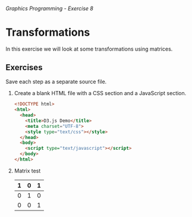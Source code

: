 ###### Graphics Programming - Exercise 8
# Transformations
In this exercise we will look at some transformations using matrices.

## Exercises
Save each step as a separate source file.

1. Create a blank HTML file with a CSS section and a JavaScript section.

    ```html
    <!DOCTYPE html>
    <html>
      <head>
        <title>D3.js Demo</title>
        <meta charset="UTF-8">
        <style type="text/css"></style>
      </head>
      <body>
        <script type="text/javascript"></script>
      </body>
    </html>
    ```

1. Matrix test

    1|0|1
    -|-|-
    0|1|0
    0|0|1



